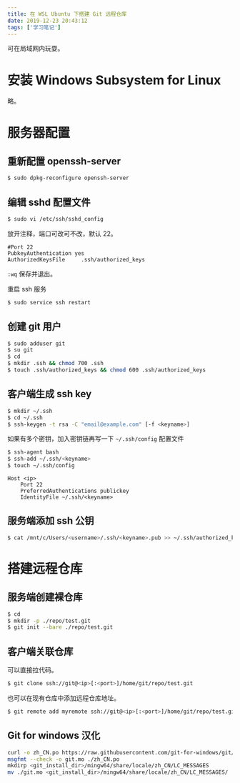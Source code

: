 ```yaml
---
title: 在 WSL Ubuntu 下搭建 Git 远程仓库
date: 2019-12-23 20:43:12
tags: ['学习笔记']
---
```


可在局域网内玩耍。

<!-- more -->

# 安装 Windows Subsystem for Linux

略。

# 服务器配置

## 重新配置 openssh-server

``` bash
$ sudo dpkg-reconfigure openssh-server
```

## 编辑 sshd 配置文件

``` bash
$ sudo vi /etc/ssh/sshd_config
```

放开注释，端口可改可不改，默认 22。

```
#Port 22
PubkeyAuthentication yes
AuthorizedKeysFile     .ssh/authorized_keys
```

`:wq` 保存并退出。

重启 ssh 服务

``` bash
$ sudo service ssh restart
```

## 创建 git 用户

``` bash
$ sudo adduser git
$ su git
$ cd
$ mkdir .ssh && chmod 700 .ssh
$ touch .ssh/authorized_keys && chmod 600 .ssh/authorized_keys
```

## 客户端生成 ssh key

``` bash
$ mkdir ~/.ssh
$ cd ~/.ssh
$ ssh-keygen -t rsa -C "email@example.com" [-f <keyname>]
```

如果有多个密钥，加入密钥链再写一下 `~/.ssh/config` 配置文件

``` bash
$ ssh-agent bash
$ ssh-add ~/.ssh/<keyname>
$ touch ~/.ssh/config
```

```
Host <ip>
    Port 22
    PreferredAuthentications publickey
    IdentityFile ~/.ssh/<keyname>
```

## 服务端添加 ssh 公钥

``` bash
$ cat /mnt/c/Users/<username>/.ssh/<keyname>.pub >> ~/.ssh/authorized_keys
```

# 搭建远程仓库

## 服务端创建裸仓库

``` bash
$ cd
$ mkdir -p ./repo/test.git
$ git init --bare ./repo/test.git
```

## 客户端关联仓库

可以直接拉代码。

``` bash
$ git clone ssh://git@<ip>[:<port>]/home/git/repo/test.git
```

也可以在现有仓库中添加远程仓库地址。

``` bash
$ git remote add myremote ssh://git@<ip>[:<port>]/home/git/repo/test.git
```

## Git for windows 汉化

```sh
curl -o zh_CN.po https://raw.githubusercontent.com/git-for-windows/git/v2.31.0.windows.1/po/zh_CN.po
msgfmt --check -o git.mo ./zh_CN.po
mkdirp <git_install_dir>/mingw64/share/locale/zh_CN/LC_MESSAGES
mv ./git.mo <git_install_dir>/mingw64/share/locale/zh_CN/LC_MESSAGES/
```
